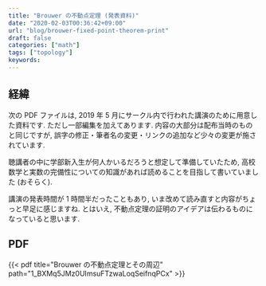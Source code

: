```yaml
---
title: "Brouwer の不動点定理 (発表資料)"
date: "2020-02-03T00:36:42+09:00"
url: "blog/brouwer-fixed-point-theorem-print"
draft: false
categories: ["math"]
tags: ["topology"]
keywords:
---
```


## 経緯

次の PDF ファイルは, 2019 年 5 月にサークル内で行われた講演のために用意した資料です. ただし一部編集を加えてあります. 内容の大部分は配布当時のものと同じですが, 誤字の修正・筆者名の変更・リンクの追加など少々の変更が施されています.

聴講者の中に学部新入生が何人かいるだろうと想定して準備していたため, 高校数学と実数の完備性についての知識があれば読めることを目指して書いていました (おそらく).

講演の発表時間が 1 時間半だったこともあり, いま改めて読み直すと内容がちょっと早足に感じますね. とはいえ, 不動点定理の証明のアイデアは伝わるものになっていると思います.

## PDF

{{< pdf title="Brouwer の不動点定理とその周辺" path="1_BXMq5JMz0UImsuFTzwaLoqSeifnqPCx" >}}
